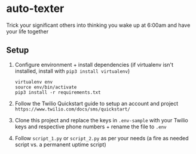 # auto-texter
Trick your significant others into thinking you wake up at 6:00am and have your life together


## Setup
1. Configure environment + install dependencies (if virtualenv isn't installed, install with `pip3 install virtualenv`)

       virtualenv env
       source env/bin/activate
       pip3 install -r requirements.txt
       
2. Follow the Twilio Quickstart guide to setup an account and project `https://www.twilio.com/docs/sms/quickstart/`

3. Clone this project and replace the keys in `.env-sample` with your Twilio keys and respective phone numbers + rename the file to `.env`

4. Follow `script_1.py` or `script_2.py` as per your needs (a fire as needed script vs. a permanent uptime script)
